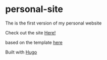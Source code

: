 # personal-site
The is the first version of my personal website

Check out the site [Here!](https://bobbyrouse.io)

based on the template [here](https://github.com/victoriadrake/hugo-theme-introduction)

Built with [Hugo](https://gohugo.io/)

